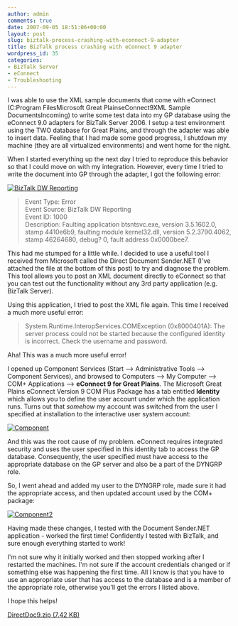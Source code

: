 ```yaml
---
author: admin
comments: true
date: 2007-09-05 18:51:06+00:00
layout: post
slug: biztalk-process-crashing-with-econnect-9-adapter
title: BizTalk process crashing with eConnect 9 adapter
wordpress_id: 35
categories:
- BizTalk Server
- eConnect
- Troubleshooting
---
```


I was able to use the XML sample documents that come with eConnect (C:Program FilesMicrosoft Great PlainseConnect9XML Sample DocumentsIncoming) to write some test data into my GP database using the eConnect 9.0 adapters for BizTalk Server 2006. I setup a test environment using the TWO database for Great Plains, and through the adapter was able to insert data. Feeling that I had made some good progress, I shutdown my machine (they are all virtualized environments) and went home for the night.




When I started everything up the next day I tried to reproduce this behavior so that I could move on with my integration. However, every time I tried to write the document into GP through the adapter, I got the following error:




[![BizTalk DW Reporting](https://wadewegner.blob.core.windows.net/wordpress/content/binary/WindowsLiveWriter/BizTalkprocesscrashingwitheConnect9adapt_8E58/Error_thumb.gif)](https://wadewegner.blob.core.windows.net/wordpress/content/binary/WindowsLiveWriter/BizTalkprocesscrashingwitheConnect9adapt_8E58/Error.gif)




> 

> 
> Event Type: Error  
Event Source: BizTalk DW Reporting  
Event ID: 1000  
Description: Faulting application btsntsvc.exe, version 3.5.1602.0, stamp 4410e6b9, faulting module kernel32.dll, version 5.2.3790.4062, stamp 46264680, debug? 0, fault address 0x0000bee7. 




This had me stumped for a little while. I decided to use a useful tool I received from Microsoft called the Direct Document Sender.NET (I've attached the file at the bottom of this post) to try and diagnose the problem. This tool allows you to post an XML document directly to eConnect so that you can test out the functionality without any 3rd party application (e.g. BizTalk Server).


Using this application, I tried to post the XML file again. This time I received a much more useful error:


> 

> 
> System.Runtime.InteropServices.COMException (0x8000401A): The server process could not be started because the configured identity is incorrect. Check the username and password.




Aha! This was a much more useful error!


I opened up Component Services (Start --> Administrative Tools --> Component Services), and browsed to Computers --> My Computer --> COM+ Applications --> **eConnect 9 for Great Plains**. The Microsoft Great Plains eConnect Version 9 COM Plus Package has a tab entitled **Identity** which allows you to define the user account under which the application runs. Turns out that _somehow_ my account was switched from the user I specified at installation to the interactive user system account:


[![Component](https://wadewegner.blob.core.windows.net/wordpress/content/binary/WindowsLiveWriter/BizTalkprocesscrashingwitheConnect9adapt_8E58/Component_thumb.gif)](https://wadewegner.blob.core.windows.net/wordpress/content/binary/WindowsLiveWriter/BizTalkprocesscrashingwitheConnect9adapt_8E58/Component.gif)


And this was the root cause of my problem. eConnect requires integrated security and uses the user specified in this identity tab to access the GP database. Consequently, the user specified must have access to the appropriate database on the GP server and also be a part of the DYNGRP role.




So, I went ahead and added my user to the DYNGRP role, made sure it had the appropriate access, and then updated account used by the COM+ package:




[![Component2](https://wadewegner.blob.core.windows.net/wordpress/content/binary/WindowsLiveWriter/BizTalkprocesscrashingwitheConnect9adapt_8E58/Component2_thumb.gif)](https://wadewegner.blob.core.windows.net/wordpress/content/binary/WindowsLiveWriter/BizTalkprocesscrashingwitheConnect9adapt_8E58/Component2.gif)




Having made these changes, I tested with the Document Sender.NET application - worked the first time! Confidently I tested with BizTalk, and sure enough everything started to work!




I'm not sure why it initially worked and then stopped working after I restarted the machines. I'm not sure if the account credentials changed or if something else was happening the first time. All I know is that you have to use an appropriate user that has access to the database and is a member of the appropriate role, otherwise you'll get the errors I listed above.




I hope this helps!




[DirectDoc9.zip (7.42 KB)](https://wadewegner.blob.core.windows.net/wordpress/content/binary/DirectDoc9.zip)
